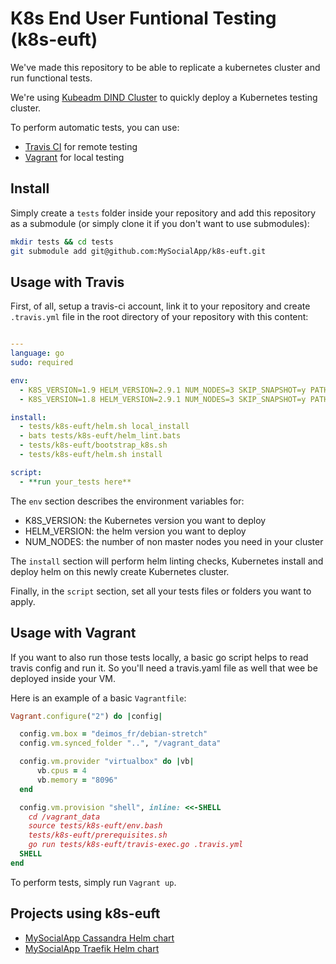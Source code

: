 # K8s End User Funtional Testing (k8s-euft)

We've made this repository to be able to replicate a kubernetes cluster and run functional tests.

We're using [Kubeadm DIND Cluster](https://github.com/kubernetes-sigs/kubeadm-dind-cluster) to quickly deploy a Kubernetes testing cluster.

To perform automatic tests, you can use:
* [Travis CI](https://travis-ci.org/) for remote testing
* [Vagrant](https://www.vagrantup.com/) for local testing

## Install

Simply create a `tests` folder inside your repository and add this repository as a submodule (or simply clone it if you don't want to use submodules):

```bash
mkdir tests && cd tests
git submodule add git@github.com:MySocialApp/k8s-euft.git
```

## Usage with Travis

First, of all, setup a travis-ci account, link it to your repository and create `.travis.yml` file in the root directory of your repository with this content:

```yaml

---
language: go
sudo: required

env:
  - K8S_VERSION=1.9 HELM_VERSION=2.9.1 NUM_NODES=3 SKIP_SNAPSHOT=y PATH="$HOME/.kubeadm-dind-cluster:/tmp/linux-amd64:$PATH"
  - K8S_VERSION=1.8 HELM_VERSION=2.9.1 NUM_NODES=3 SKIP_SNAPSHOT=y PATH="$HOME/.kubeadm-dind-cluster:/tmp/linux-amd64:$PATH"

install:
  - tests/k8s-euft/helm.sh local_install
  - bats tests/k8s-euft/helm_lint.bats
  - tests/k8s-euft/bootstrap_k8s.sh
  - tests/k8s-euft/helm.sh install

script:
  - **run your_tests here**
```

The `env` section describes the environment variables for:
* K8S_VERSION: the Kubernetes version you want to deploy
* HELM_VERSION: the helm version you want to deploy
* NUM_NODES: the number of non master nodes you need in your cluster

The `install` section will perform helm linting checks, Kubernetes install and deploy helm on this newly create Kubernetes cluster.

Finally, in the `script` section, set all your tests files or folders you want to apply.

## Usage with Vagrant

If you want to also run those tests locally, a basic go script helps to read travis config and run it. So you'll need a travis.yaml file as well that wee be deployed inside your VM.

Here is an example of a basic `Vagrantfile`:

```ruby
Vagrant.configure("2") do |config|

  config.vm.box = "deimos_fr/debian-stretch"
  config.vm.synced_folder "..", "/vagrant_data"

  config.vm.provider "virtualbox" do |vb|
      vb.cpus = 4
      vb.memory = "8096"
  end

  config.vm.provision "shell", inline: <<-SHELL
    cd /vagrant_data
    source tests/k8s-euft/env.bash
    tests/k8s-euft/prerequisites.sh
    go run tests/k8s-euft/travis-exec.go .travis.yml
  SHELL
end
```
To perform tests, simply run `Vagrant up`.

## Projects using k8s-euft
* [MySocialApp Cassandra Helm chart](https://github.com/MySocialApp/kubernetes-helm-chart-cassandra)
* [MySocialApp Traefik Helm chart](https://github.com/MySocialApp/kubernetes-helm-chart-traefik)
